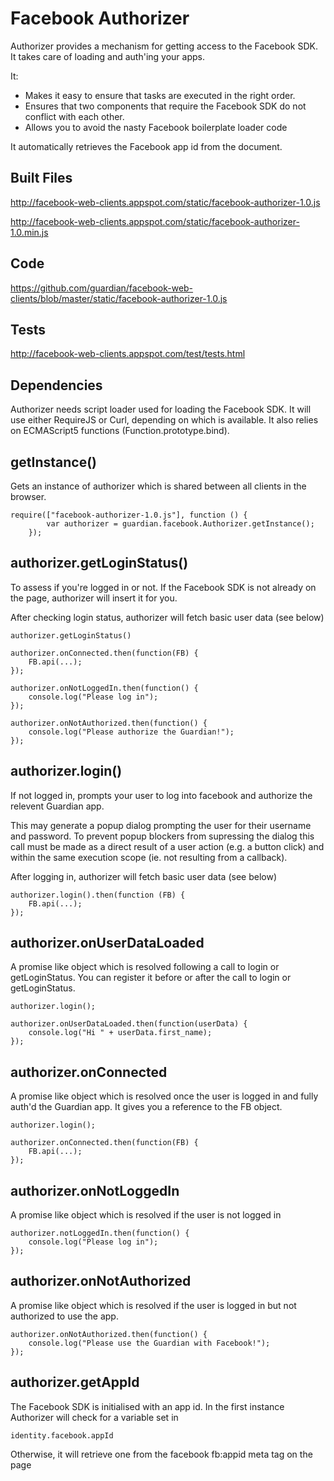 Facebook Authorizer
====================

Authorizer provides a mechanism for getting access to the Facebook SDK. It takes care of loading and auth'ing your apps.

It:
* Makes it easy to ensure that tasks are executed in the right order.
* Ensures that two components that require the Facebook SDK do not conflict with each other.
* Allows you to avoid the nasty Facebook boilerplate loader code

It automatically retrieves the Facebook app id from the document.

Built Files
-----------
http://facebook-web-clients.appspot.com/static/facebook-authorizer-1.0.js

http://facebook-web-clients.appspot.com/static/facebook-authorizer-1.0.min.js

Code
---------

https://github.com/guardian/facebook-web-clients/blob/master/static/facebook-authorizer-1.0.js

Tests
---------

http://facebook-web-clients.appspot.com/test/tests.html

Dependencies
------------

Authorizer needs script loader used for loading the Facebook SDK. It will use either RequireJS or
Curl, depending on which is available. It also relies on ECMAScript5 functions (Function.prototype.bind).

getInstance()
---------------

Gets an instance of authorizer which is shared between all clients in the browser.

```
require(["facebook-authorizer-1.0.js"], function () {
        var authorizer = guardian.facebook.Authorizer.getInstance();
    });
```

authorizer.getLoginStatus()
----------------

To assess if you're logged in or not.  If the Facebook SDK is not already on the page, authorizer will insert it for you.

After checking login status, authorizer will fetch basic user data (see below)

```
authorizer.getLoginStatus()

authorizer.onConnected.then(function(FB) {
    FB.api(...);
});

authorizer.onNotLoggedIn.then(function() {
    console.log("Please log in");
});

authorizer.onNotAuthorized.then(function() {
    console.log("Please authorize the Guardian!");
});
```

authorizer.login()
----------------

If not logged in, prompts your user to log into facebook and authorize the relevent Guardian app.

This may generate a popup dialog prompting the user for their username and password. To prevent popup blockers from
supressing the dialog this call must be made as a direct result of a user action (e.g. a button click)
and within the same execution scope (ie. not resulting from a callback).

After logging in, authorizer will fetch basic user data (see below)

```
authorizer.login().then(function (FB) {
    FB.api(...);
});
```

authorizer.onUserDataLoaded
----------------

A promise like object which is resolved following a call to login or getLoginStatus. You can register it before or after the call to login or getLoginStatus.

```
authorizer.login();

authorizer.onUserDataLoaded.then(function(userData) {
    console.log("Hi " + userData.first_name);
});
```

authorizer.onConnected
----------------

A promise like object which is resolved once the user is logged in and fully auth'd the Guardian app. It gives you a reference to the FB object.

```
authorizer.login();

authorizer.onConnected.then(function(FB) {
    FB.api(...);
});
```

authorizer.onNotLoggedIn
----------------

A promise like object which is resolved if the user is not logged in

```
authorizer.notLoggedIn.then(function() {
    console.log("Please log in");
});
```

authorizer.onNotAuthorized
----------------

A promise like object which is resolved if the user is logged in but not authorized to use the app.

```
authorizer.onNotAuthorized.then(function() {
    console.log("Please use the Guardian with Facebook!");
});
```

authorizer.getAppId
-------------------

The Facebook SDK is initialised with an app id. In the first instance Authorizer will check for a variable set in

```
identity.facebook.appId
```

Otherwise, it will retrieve one from the facebook fb:appid meta tag on the page


